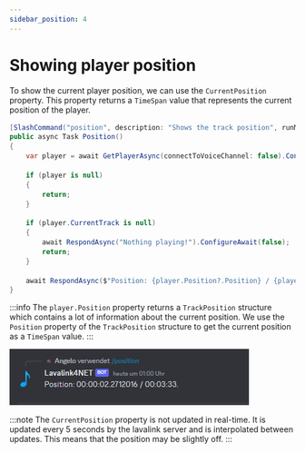```yaml
---
sidebar_position: 4
---
```


# Showing player position

To show the current player position, we can use the `CurrentPosition` property. This property returns a `TimeSpan` value that represents the current position of the player.

```csharp
[SlashCommand("position", description: "Shows the track position", runMode: RunMode.Async)]
public async Task Position()
{
    var player = await GetPlayerAsync(connectToVoiceChannel: false).ConfigureAwait(false);

    if (player is null)
    {
        return;
    }

    if (player.CurrentTrack is null)
    {
        await RespondAsync("Nothing playing!").ConfigureAwait(false);
        return;
    }

    await RespondAsync($"Position: {player.Position?.Position} / {player.CurrentTrack.Duration}.").ConfigureAwait(false);
}
```

:::info
The `player.Position` property returns a `TrackPosition` structure which contains a lot of information about the current position. We use the `Position` property of the `TrackPosition` structure to get the current position as a `TimeSpan` value.
:::

![Position discord message](../../static/images/introduction/position.png)

:::note
The `CurrentPosition` property is not updated in real-time. It is updated every 5 seconds by the lavalink server and is interpolated between updates. This means that the position may be slightly off.
:::
